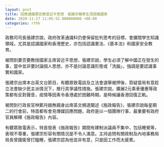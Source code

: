 ```yaml
---
layout: post
title: 回應通識需否教習近平思想　張建宗稱學生須認識國家
date: 2020-11-27 11:05:52.000000000 +08:00
categories: rthk
---
```


政務司司長張建宗說，政府改革通識科仍會保留批判思考的目標，會擴闊學生知識領域，尤其是認識國家和香港歷史，亦包括認識憲法、《基本法》和國家安全教育。

被問到要否要教授國家主席習近平思想，張建宗說，學生必須了解中國正在發生的事，當中並非要討論個人思想，亦不是討論意識形態或「洗腦」，強調是要認識事實和國家。

張建宗出席本台英文台節目，有聽眾致電談及立法會選舉被押後，質疑當局有意趁立法會缺少民主派情況下，推行具爭議性措施。張建宗說，擴展2元乘車優惠等政策都有反對聲音，疫情等因素令香港處於困難時期，是時候讓香港回復正軌。

被問到行政長官林鄭月娥無親身出席英文頻道闡述《施政報告》，張建宗說每星期二的行會前，特首都有會見傳媒回應問題，政府是以一個團隊行事，最重要有政府官員解釋《施政報告》內容。

有聽眾致電表示，特首發表《施政報告》期間有建制派議員不集中，包括睡覺等，表現不尊重，張建宗形容有關情況是不令人滿意。主持追問有關政制及內地事務局局長曾國衞曾打瞌睡，張建宗認為他並非有意，只是因工作而太疲累。
